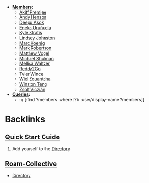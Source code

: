 - **[Members](<Members.md>):**
    - [Akiff Premjee](<Akiff Premjee.md>)
    - [Andy Henson](<Andy Henson.md>)
    - [Deepu Asok](<Deepu Asok.md>)
    - [Eneko Uruñuela](<Eneko Uruñuela.md>)
    - [Kyle Stratis](<Kyle Stratis.md>)
    - [Lindsey Johnston](<Lindsey Johnston.md>)
    - [Marc Koenig](<Marc Koenig.md>)
    - [Mark Robertson](<Mark Robertson.md>)
    - [Matthew Vogel](<Matthew Vogel.md>)
    - [Michael Shulman](<Michael Shulman.md>)
    - [Mellisa Waltzer](<Mellisa Waltzer.md>)
    - [Reddy2Go](<Reddy2Go.md>)
    - [Tyler Wince](<Tyler Wince.md>)
    - [Wiel Zouantcha](<Wiel Zouantcha.md>)
    - [Winston Teng](<Winston Teng.md>)
    - [Zsolt Viczián](<Zsolt Viczián.md>)
- **[Queries](<Queries.md>):**
    - :q [:find ?members
 :where [?b :user/display-name ?members]]

# Backlinks
## [Quick Start Guide](<Quick Start Guide.md>)
1. Add yourself to the [Directory](<Directory.md>)

## [Roam-Collective](<Roam-Collective.md>)
- [Directory](<Directory.md>)

